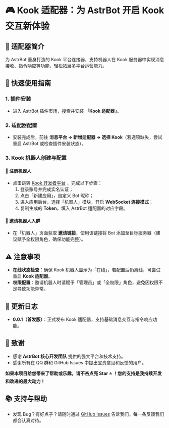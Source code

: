 # 🎮 Kook 适配器：为 AstrBot 开启 Kook 交互新体验  


## 🌟 适配器简介  
为 AstrBot 量身打造的 Kook 平台连接器，支持机器人在 Kook 服务器中实现消息接收、指令响应等功能，轻松拓展多平台运营能力。  


## 🚀 快速使用指南  
### 1. 插件安装  
- 进入 AstrBot 插件市场，搜索并安装 **「Kook 适配器」**。  


### 2. 适配器配置  
- 安装完成后，前往 **消息平台 → 新增适配器 → 选择 Kook**（若选项缺失，尝试重启 AstrBot 或检查插件安装状态）。  


### 3. Kook 机器人创建与配置  
#### 🔧 注册机器人  
- 点击跳转 [Kook 开发者平台](https://developer.kookapp.cn/app) ，完成以下步骤：  
  1. 登录账号并完成实名认证；  
  2. 点击「新建应用」，自定义 Bot 昵称；  
  3. 进入应用后台，选择「机器人」模块，开启 **WebSocket 连接模式**；  
  4. 复制生成的 **Token**，填入 AstrBot 适配器的对应字段。  

#### 👥 邀请机器人入群  
- 在「机器人」页面获取 **邀请链接**，使用该链接将 Bot 添加至目标服务器（建议赋予全权限角色，确保功能完整）。  


## ⚠️ 注意事项  
- **在线状态检查**：确保 Kook 机器人显示为「在线」，若配置后仍离线，可尝试重启 **Kook 适配器**。  
- **权限配置**：邀请机器人时请赋予「管理员」或「全权限」角色，避免因权限不足导致功能异常。  


## 📝 更新日志  
- **0.0.1（首发版）**：正式发布 Kook 适配器，支持基础消息交互与指令响应功能。  


## 🙏 致谢

*   感谢 **AstrBot 核心开发团队** 提供的强大平台和技术支持。
*   感谢所有在 QQ 群和 GitHub Issues 中提出宝贵意见和反馈的用户。

**如果本项目给您带来了帮助或乐趣，请不吝点亮 Star ⭐ ！您的支持是我持续开发和改进的最大动力！**


## 📚 支持与帮助  
- 发现 Bug？有好点子？请随时通过 [GitHub Issues](https://github.com/wuyan1003/astrbot_plugin_kook_adapter/issues) 告诉我们。每一条反馈我们都会认真对待。  
